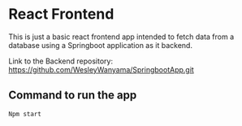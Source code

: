 # React Frontend
This is just a basic react frontend app intended to fetch data from a database using a Springboot application as it backend. 

Link to the Backend repository: https://github.com/WesleyWanyama/SpringbootApp.git

## Command to run the app
```node
Npm start
```

